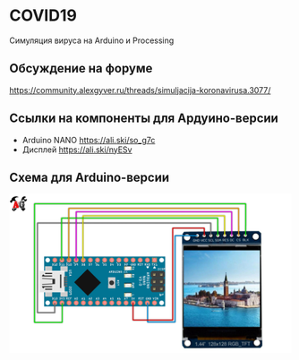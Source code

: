 # COVID19
Симуляция вируса на Arduino и Processing

## Обсуждение на форуме
https://community.alexgyver.ru/threads/simuljacija-koronavirusa.3077/

## Ссылки на компоненты для Ардуино-версии
- Arduino NANO https://ali.ski/so_g7c
- Дисплей https://ali.ski/nyESv

## Схема для Arduino-версии
![SCHEME](https://github.com/AlexGyver/COVID19/blob/master/Arduino/schemes/scheme.jpg)
